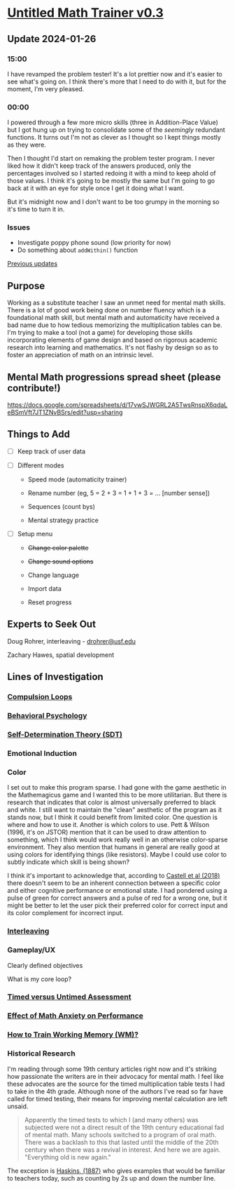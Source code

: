 # [Untitled Math Trainer v0.3](https://dkallen78.github.io/math-trainer/v0.3/quickMath.html)

## Update 2024-01-26

### 15:00

I have revamped the problem tester! It's a lot prettier now and it's easier to see what's going on. I think there's more that I need to do with it, but for the moment, I'm very pleased.

### 00:00

I powered through a few more micro skills (three in Addition-Place Value) but I got hung up on trying to consolidate some of the *seemingly* redundant functions. It turns out I'm not as clever as I thought so I kept things mostly as they were. 

Then I thought I'd start on remaking the problem tester program. I never liked how it didn't keep track of the answers produced, only the percentages involved so I started redoing it with a mind to keep ahold of those values. I think it's going to be mostly the same but I'm going to go back at it with an eye for style once I get it doing what I want.

But it's midnight now and I don't want to be too grumpy in the morning so it's time to turn it in.

### Issues

* Investigate poppy phone sound (low priority for now)
* Do something about `addWithin()` function

[Previous updates](https://github.com/dkallen78/math-trainer/blob/main/logBlog.md)

## Purpose

Working as a substitute teacher I saw an unmet need for mental math skills. There is a lot of good work being done on number fluency which is a foundational math skill, but mental 
math and automaticity have received a bad name due to how tedious memorizing the multiplication tables can be. I'm trying to make a tool (not a game) for developing those skills 
incorporating elements of game design and based on rigorous academic research into learning and mathematics. It's not flashy by design so as to foster an appreciation of math on an 
intrinsic level.

## Mental Math progressions spread sheet (please contribute!)

https://docs.google.com/spreadsheets/d/17vwSJWGRL2A5TwsRnspX6qdaLeBSmVft7JT1ZNvBSrs/edit?usp=sharing

## Things to Add

- [ ] Keep track of user data

- [ ] Different modes

   * Speed mode (automaticity trainer)

   * Rename number (eg, 5 = 2 + 3 = 1 + 1 + 3 = ... [number sense])

   * Sequences (count bys)

   * Mental strategy practice

- [ ] Setup menu

   * ~~Change color palette~~

   * ~~Change sound options~~

   * Change language

   * Import data

   * Reset progress

## Experts to Seek Out

Doug Rohrer, interleaving - drohrer@usf.edu

Zachary Hawes, spatial development

## Lines of Investigation

### [Compulsion Loops](https://dkallen78.github.io/math-trainer/blob/main/research/compulsionLoops.md)

### [Behavioral Psychology](https://dkallen78.github.io/math-trainer/blob/main/research/behavioralPsych.md)

### [Self-Determination Theory (SDT)](https://dkallen78.github.io/math-trainer/blob/main/research/selfDeterminationTheory.md)

### Emotional Induction

### Color

I set out to make this program sparse. I had gone with the game aesthetic in the Mathemagicus game and I wanted this to be more utilitarian. But there is research that indicates that color is almost universally preferred to black and white. I still want to maintain the "clean" aesthetic of the program as it stands now, but I think it could benefit from limited color. One question is where and how to use it. Another is which colors to use. Pett & Wilson (1996, it's on JSTOR) mention that it can be used to draw attention to something, which I think would work really well in an otherwise color-sparse environment. They also mention that humans in general are really good at using colors for identifying things (like resistors). Maybe I could use color to subtly indicate which skill is being shown?

I think it's important to acknowledge that, according to [Castell et al (2018)](https://dkallen78.github.io/math-trainer/Refs/Castell-et-al-2018.pdf) there doesn't seem to be an inherent connection between a specific color and either cognitive performance or emotional state. I had pondered using a pulse of green for correct answers and a pulse of red for a wrong one, but it might be better to let the user pick their preferred color for correct input and its color complement for incorrect input.

### [Interleaving](https://dkallen78.github.io/math-trainer/blob/main/research/interleaving.md)

### Gameplay/UX

Clearly defined objectives

What is my core loop?

### [Timed versus Untimed Assessment](https://dkallen78.github.io/math-trainer/blob/main/research/timedAssessment.md)

### [Effect of Math Anxiety on Performance](https://dkallen78.github.io/math-trainer/blob/main/research/mathAnxiety.md)

### [How to Train Working Memory (WM)?](https://dkallen78.github.io/math-trianer/blob/main/research/workingMemory.md)

### Historical Research

I'm reading through some 19th century articles right now and it's striking how passionate
the writers are in their advocacy for mental math. I feel like these advocates are
the source for the timed multiplication table tests I had to take in the 4th grade.
Although none of the authors I've read so far have called for timed testing, their
means for improving mental calculation are left unsaid.

> Apparently the timed tests to which I (and many others) was subjected were not a
direct result of the 19th century educational fad of mental math. Many schools switched
to a program of oral math. There was a backlash to this that lasted until the middle
of the 20th century when there was a revival in interest. And here we are again.
"Everything old is new again."

The exception is [Haskins, (1887)](https://www.jstor.org/stable/44464091) who gives
examples that would be familiar to teachers today, such as counting by 2s up and down
the number line.

